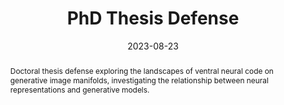 ---
title: PhD Thesis Defense

event: PhD Thesis Defense
event_url: 

location: Harvard University
address:
  street: 
  city: Cambridge
  region: MA
  postcode: 
  country: United States

summary: 'Successfully defended PhD thesis: "Charting the Landscapes of Ventral Neural Code on Generative Image Manifolds"'
abstract: 'Doctoral thesis defense exploring the landscapes of ventral neural code on generative image manifolds, investigating the relationship between neural representations and generative models.'

# Talk start and end times.
date: '2023-08-23'
all_day: true

# Schedule page publish date (NOT talk date).
publishDate: '2025-08-08'

authors:
  - admin

tags: [PhD, Thesis Defense, Neural Code, Generative Models]

# Is this a featured talk? (true/false)
featured: true

slides: ""

---